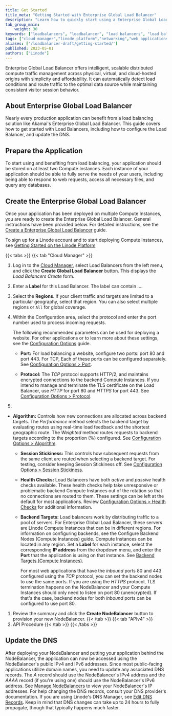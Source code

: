```yaml
---
title: Get Started
title_meta: "Getting Started with Enterprise Global Load Balancer"
description: "Learn how to quickly start using a Enterprise Global Load Balancer, including advice on architecting your application and configuring the Load Balancer"
tab_group_main:
    weight: 30
keywords: ["loadbalancers", "loadbalancer", "load balancers", "load balancer", "load balancing"]
tags: ["cloud manager","linode platform","networking","web applications"]
aliases: ['/loadbalancer-draft/getting-started/']
published: 2023-05-01
authors: ["Linode"]
---
```


Enterprise Global Load Balancer offers intelligent, scalable distributed compute traffic management across physical, virtual, and cloud-hosted origins with simplicity and affordability. It can automatically detect load conditions and route traffic to the optimal data source while maintaining consistent visitor session behavior.

## About Enterprise Global Load Balancer

Nearly every production application can benefit from a load balancing solution like Akamai's Enterprise Global Load Balancer. This guide covers how to get started with Load Balancers, including how to configure the Load Balancer, and update the DNS.

## Prepare the Application

To start using and benefiting from load balancing, your application should be stored on at least two Compute Instances. Each instance of your application should be able to fully serve the needs of your users, including being able to respond to web requests, access all necessary files, and query any databases.

## Create the Enterprise Global Load Balancer

Once your application has been deployed on multiple Compute Instances, you are ready to create the Enterprise Global Load Balancer. General instructions have been provided below. For detailed instructions, see the [Create a Enterprise Global Load Balancer](/docs/products/networking/loadbalancer-draft/guides/create/) guide.

To sign up for a Linode account and to start deploying Compute Instances, see [Getting Started on the Linode Platform](/docs/products/platform/get-started/)

{{< tabs >}}
{{< tab "Cloud Manager" >}}
1. Log in to the [Cloud Manager](https://cloud.linode.com), select Load Balancers from the left menu, and click the **Create Global Load Balancer** button. This displays the *Load Balancers Create* form.

1. Enter a **Label** for this Load Balancer. The label can contain ....

1. Select the **Regions**. If your client traffic and targets are limited to a particular geography, select that region. You can also select multiple regions or `All` for global coverage.

1. Within the Configuration area, select the protocol and enter the port number used to process incoming requests.

    The following recommended parameters can be used for deploying a website. For other applications or to learn more about these settings, see the [Configuration Options](/docs/products/networking/loadbalancer-draft/guides/configure/) guide.

    - **Port:** For load balancing a website, configure two ports: port 80 and port 443. For TCP, Each of these ports can be configured separately. See [Configuration Options > Port](/docs/products/networking/loadbalancer-draft/guides/configure/#port).

    - **Protocol:** The *TCP* protocol supports HTTP/2, and maintains encrypted connections to the backend Compute Instances. If you intend to manage and terminate the TLS certificate on the Load Balancer, use *HTTP* for port 80 and *HTTPS* for port 443. See [Configuration Options > Protocol](/docs/products/networking/loadbalancer-draft/guides/configure/#protocol).

1. 
  - **Algorithm:** Controls how new connections are allocated across backend targets. The *Performance* method selects the backend target by evaluating routes using real-time load feedback and the shortest geographic route. The *Weighted* method routes requests to backend targets according to the proportion (%) configured. See [Configuration Options > Algorithm](/docs/products/networking/loadbalancer-drafts/guides/configure/#algorithm).

    - **Session Stickiness:** This controls how subsequent requests from the same client are routed when selecting a backend target. For testing, consider keeping Session Stickiness off. See [Configuration Options > Session Stickiness](/docs/products/networking/nodebalancers/guides/configure/#session-stickiness).

    - **Health Checks:** Load Balancers have both *active* and *passive* health checks available. These health checks help take unresponsive or problematic backend Compute Instances out of the rotation so that no connections are routed to them. These settings can be left at the default for most applications. Review [Configuration Options > Health Checks](/docs/products/networking/loadbalancer-draft/guides/configure/#health-checks) for additional information.

    - **Backend Targets:** Load balancers work by distributing traffic to a pool of servers. For Enterprise Global Load Balancer, these servers are Linode Compute Instances that can be in different regions. For information on configuring backends, see the Configure Backend Nodes (Compute Instances) guide. Compute Instances can be located in any region. Set a **Label** for each instance, select the corresponding **IP address** from the dropdown menu, and enter the **Port** that the application is using on that instance. See [Backend Targets (Compute Instances)](/docs/products/networking/loabalancer-draft/guides/backends/).

        For most web applications that have the *inbound* ports 80 and 443 configured using the *TCP* protocol, you can set the backend nodes to use the same ports. If you are using the *HTTPS* protocol, TLS termination happens on the NodeBalancer and your Compute Instances should only need to listen on port 80 (unencrypted). If that's the case, backend nodes for both *inbound* ports can be configured to use port 80.

1. Review the summary and click the **Create NodeBalancer** button to provision your new NodeBalancer.
{{< /tab >}}
{{< tab "APIv4" >}}
1. API Procedure
{{< /tab >}}
{{< /tabs >}}

## Update the DNS

After deploying your NodeBalancer and putting your application behind the NodeBalancer, the application can now be accessed using the NodeBalancer's public IPv4 and IPv6 addresses. Since most public-facing applications utilize domain names, you need to update any associated DNS records. The *A* record should use the NodeBalancer's IPv4 address and the *AAAA* record (if you're using one) should use the NodeBalancer's IPv6 address. See [Manage NodeBalancers](/docs/products/networking/nodebalancers/guides/manage/#review-and-edit-a-nodebalancer) to view your NodeBalancer's IP addresses. For help changing the DNS records, consult your DNS provider's documentation. If you are using Linode's DNS Manager, see [Edit DNS Records](/docs/products/networking/dns-manager/guides/manage-dns-records/). Keep in mind that DNS changes can take up to 24 hours to fully propagate, though that typically happens much faster.